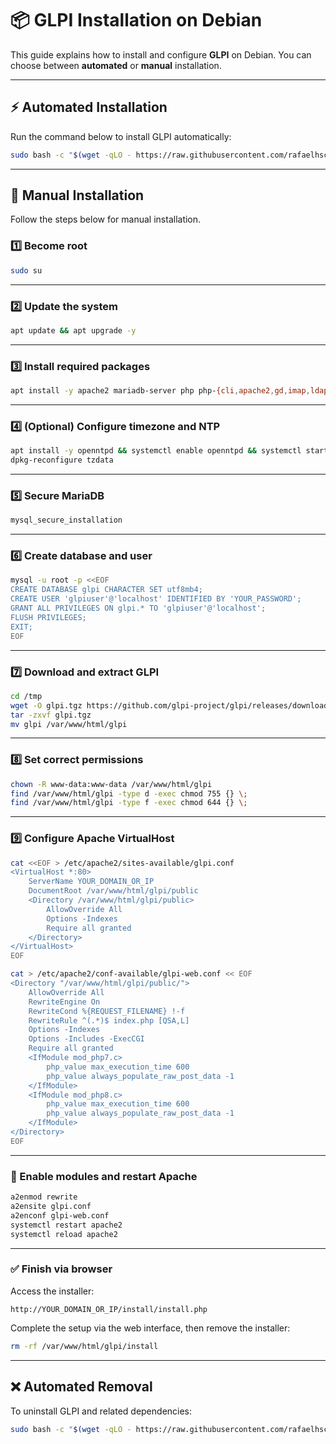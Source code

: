 # 📦 GLPI Installation on Debian

This guide explains how to install and configure **GLPI** on Debian. You can choose between **automated** or **manual** installation.

---

## ⚡ Automated Installation

Run the command below to install GLPI automatically:

```bash
sudo bash -c "$(wget -qLO - https://raw.githubusercontent.com/rafaelhschuh/glpi-install/refs/heads/main/auto-install.sh)"
```

---

## 🧰 Manual Installation

Follow the steps below for manual installation.

### 1️⃣ Become root

```bash
sudo su
```

---

### 2️⃣ Update the system

```bash
apt update && apt upgrade -y
```

---

### 3️⃣ Install required packages

```bash
apt install -y apache2 mariadb-server php php-{cli,apache2,gd,imap,ldap,mysql,xml,mbstring,xmlrpc,zip,bcmath,intl,redis} wget unzip
```

---

### 4️⃣ (Optional) Configure timezone and NTP

```bash
apt install -y openntpd && systemctl enable openntpd && systemctl start openntpd
dpkg-reconfigure tzdata
```

---

### 5️⃣ Secure MariaDB

```bash
mysql_secure_installation
```

---

### 6️⃣ Create database and user

```bash
mysql -u root -p <<EOF
CREATE DATABASE glpi CHARACTER SET utf8mb4;
CREATE USER 'glpiuser'@'localhost' IDENTIFIED BY 'YOUR_PASSWORD';
GRANT ALL PRIVILEGES ON glpi.* TO 'glpiuser'@'localhost';
FLUSH PRIVILEGES;
EXIT;
EOF
```

---

### 7️⃣ Download and extract GLPI

```bash
cd /tmp
wget -O glpi.tgz https://github.com/glpi-project/glpi/releases/download/10.0.15/glpi-10.0.15.tgz
tar -zxvf glpi.tgz
mv glpi /var/www/html/glpi
```

---

### 8️⃣ Set correct permissions

```bash
chown -R www-data:www-data /var/www/html/glpi
find /var/www/html/glpi -type d -exec chmod 755 {} \;
find /var/www/html/glpi -type f -exec chmod 644 {} \;
```

---

### 9️⃣ Configure Apache VirtualHost

```bash
cat <<EOF > /etc/apache2/sites-available/glpi.conf
<VirtualHost *:80>
    ServerName YOUR_DOMAIN_OR_IP
    DocumentRoot /var/www/html/glpi/public
    <Directory /var/www/html/glpi/public>
        AllowOverride All
        Options -Indexes
        Require all granted
    </Directory>
</VirtualHost>
EOF
```

```bash
cat > /etc/apache2/conf-available/glpi-web.conf << EOF
<Directory "/var/www/html/glpi/public/">
    AllowOverride All
    RewriteEngine On
    RewriteCond %{REQUEST_FILENAME} !-f
    RewriteRule ^(.*)$ index.php [QSA,L]
    Options -Indexes
    Options -Includes -ExecCGI
    Require all granted
    <IfModule mod_php7.c>
        php_value max_execution_time 600
        php_value always_populate_raw_post_data -1
    </IfModule>
    <IfModule mod_php8.c>
        php_value max_execution_time 600
        php_value always_populate_raw_post_data -1
    </IfModule>
</Directory>
EOF
```

---

### 🔄 Enable modules and restart Apache

```bash
a2enmod rewrite
a2ensite glpi.conf
a2enconf glpi-web.conf
systemctl restart apache2
systemctl reload apache2
```

---

### ✅ Finish via browser

Access the installer:

```
http://YOUR_DOMAIN_OR_IP/install/install.php
```

Complete the setup via the web interface, then remove the installer:

```bash
rm -rf /var/www/html/glpi/install
```

---

## ❌ Automated Removal

To uninstall GLPI and related dependencies:

```bash
sudo bash -c "$(wget -qLO - https://raw.githubusercontent.com/rafaelhschuh/glpi-install/refs/heads/main/auto-remove.sh)"
```

